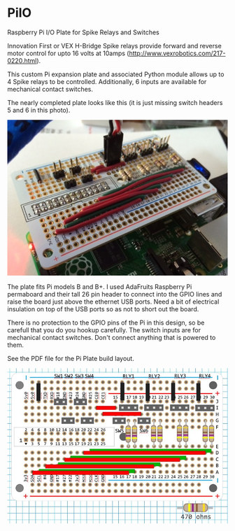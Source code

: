 PiIO
====

Raspberry Pi I/O Plate for Spike Relays and Switches

Innovation First or VEX H-Bridge Spike relays provide forward and reverse motor control for upto 16 volts at 10amps (http://www.vexrobotics.com/217-0220.html).
  
This custom Pi expansion plate and associated Python module allows up to 4 Spike relays to be controlled.  Additionally, 6 inputs are available for mechanical contact switches.

The nearly completed plate looks like this (it is just missing switch headers 5 and 6 in this photo).

![](https://raw.githubusercontent.com/FRC4564/PiIO/master/IOplate.jpg)


The plate fits Pi models B and B+. I used AdaFruits Raspberry Pi permaboard and their tall 26 pin header to connect into the GPIO lines and raise the board just above the ethernet USB ports. Need a bit of electrical insulation on top of the USB ports so as not to short out the board.

There is no protection to the GPIO pins of the Pi in this design, so be carefull that you do you hookup carefully.  The switch inputs are for mechanical contact switches.  Don't connect anything that is powered to them.

See the PDF file for the Pi Plate build layout. 

![](https://raw.githubusercontent.com/FRC4564/PiIO/master/protoboard.JPG)
